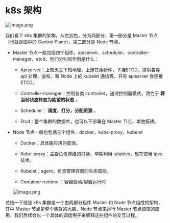 # k8s 架构

  

![image.png](https://p-vcloud.byteimg.com/tos-cn-i-em5hxbkur4/6ba9cac452f74bb483e7aaea63735125~tplv-em5hxbkur4-noop.image)

我们看下 k8s 集群的架构，从左到右，分为两部分，第一部分是 Master 节点（也就是图中的 Control Plane），第二部分是 Node 节点。

*   Master 节点一般包括四个组件，apiserver、scheduler、controller-manager、etcd，他们分别的作用是什么：
    
    *   Apiserver：上知天文下知地理，上连其余组件，下接ETCD，提供各类 api 处理、鉴权，和 Node 上的 kubelet 通信等，只有 apiserver 会连接 ETCD。
        
    *   Controller-manager：控制各类 controller，通过控制器模式，致力于 **将当前状态转变为期望的状态** 。
        
    *   Scheduler： **调度，打分，分配资源** 。
        
    *   Etcd：整个集群的数据库，也可以不部署在 Master 节点，单独搭建。
        
*   Node 节点一般也包括三个组件，docker，kube-proxy，kubelet
    
    *   Docker：具体跑应用的载体。
        
    *   Kube-proxy：主要负责网络的打通，早期利用 iptables，现在使用 ipvs技术。
        
    *   Kubelet：agent，负责管理容器的生命周期。
        
    *   Container runtime ：容器启动/容器运行时
        
    
    ![image.png](https://p-vcloud.byteimg.com/tos-cn-i-em5hxbkur4/c6875aa3ca7d423ab36bc034c95a24bc~tplv-em5hxbkur4-noop.image)
    

总结一下就是 k8s 集群是一个由两部分组件 Master 和 Node 节点组成的架构，其中 Master 节点是整个集群的大脑，Node 节点来运行 Master 节点调度的应用，我们后续会以一个具体的调度例子来解释这些组件的交互过程。
